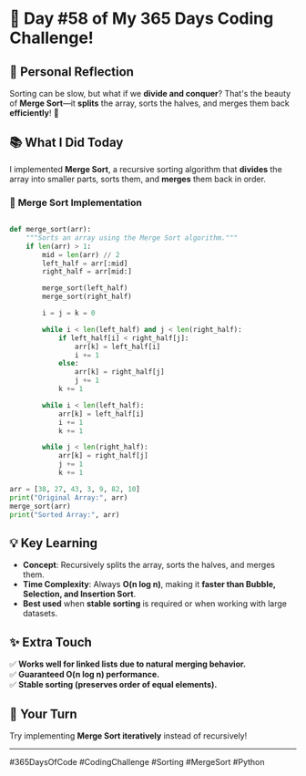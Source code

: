 # 🎯 Day #58 of My 365 Days Coding Challenge!  

## 💭 Personal Reflection  
Sorting can be slow, but what if we **divide and conquer**? That's the beauty of **Merge Sort**—it **splits** the array, sorts the halves, and merges them back **efficiently**! 🚀  

## 📚 What I Did Today  
I implemented **Merge Sort**, a recursive sorting algorithm that **divides** the array into smaller parts, sorts them, and **merges** them back in order.  

### 📝 **Merge Sort Implementation**  

```python

def merge_sort(arr):
    """Sorts an array using the Merge Sort algorithm."""
    if len(arr) > 1:
        mid = len(arr) // 2  
        left_half = arr[:mid]  
        right_half = arr[mid:]  

        merge_sort(left_half) 
        merge_sort(right_half)  

        i = j = k = 0

        while i < len(left_half) and j < len(right_half):
            if left_half[i] < right_half[j]:
                arr[k] = left_half[i]
                i += 1
            else:
                arr[k] = right_half[j]
                j += 1
            k += 1

        while i < len(left_half):
            arr[k] = left_half[i]
            i += 1
            k += 1

        while j < len(right_half):
            arr[k] = right_half[j]
            j += 1
            k += 1

arr = [38, 27, 43, 3, 9, 82, 10]
print("Original Array:", arr)
merge_sort(arr)
print("Sorted Array:", arr)
```

## 💡 Key Learning  
- **Concept**: Recursively splits the array, sorts the halves, and merges them.  
- **Time Complexity**: Always **O(n log n)**, making it **faster than Bubble, Selection, and Insertion Sort**.  
- **Best used** when **stable sorting** is required or when working with large datasets.  

## ✨ Extra Touch  
✅ **Works well for linked lists due to natural merging behavior.**  
✅ **Guaranteed O(n log n) performance.**  
✅ **Stable sorting (preserves order of equal elements).**  

## 🚀 Your Turn  
Try implementing **Merge Sort iteratively** instead of recursively!  

---

#365DaysOfCode #CodingChallenge #Sorting #MergeSort #Python  
